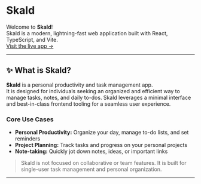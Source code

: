 # Skald

Welcome to **Skald**!  
Skald is a modern, lightning-fast web application built with React, TypeScript, and Vite.  
[Visit the live app &rarr;](https://skald-zeta.vercel.app)

---

## ✨ What is Skald?

**Skald** is a personal productivity and task management app.  
It is designed for individuals seeking an organized and efficient way to manage tasks, notes, and daily to-dos. Skald leverages a minimal interface and best-in-class frontend tooling for a seamless user experience.

### Core Use Cases

- **Personal Productivity:** Organize your day, manage to-do lists, and set reminders
- **Project Planning:** Track tasks and progress on your personal projects
- **Note-taking:** Quickly jot down notes, ideas, or important links

> Skald is not focused on collaborative or team features. It is built for single-user task management and personal organization.

---